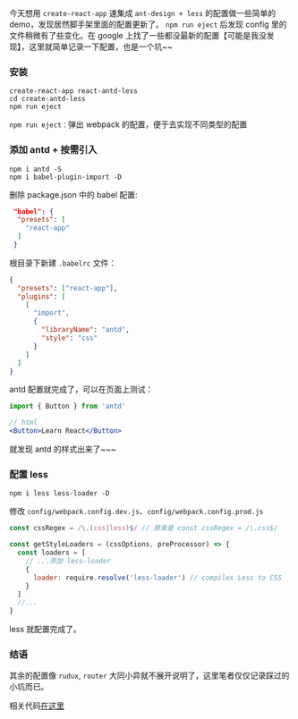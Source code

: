 今天想用 `create-react-app` 速集成 `ant-design + less` 的配置做一些简单的 demo，发现居然脚手架里面的配置更新了。 `npm run eject` 后发现 config 里的文件稍微有了些变化。在 google 上找了一些都没最新的配置【可能是我没发现】，这里就简单记录一下配置，也是一个坑~~

### 安装

```
create-react-app react-antd-less
cd create-antd-less
npm run eject
```

`npm run eject` : 弹出 webpack 的配置，便于去实现不同类型的配置

### 添加 antd + 按需引入

```
npm i antd -S
npm i babel-plugin-import -D
```

删除 package.json 中的 babel 配置:

```json
 "babel": {
  "presets": [
    "react-app"
  ]
 }
```

根目录下新建 `.babelrc` 文件：

```json
{
  "presets": ["react-app"],
  "plugins": [
    [
      "import",
      {
        "libraryName": "antd",
        "style": "css"
      }
    ]
  ]
}
```

antd 配置就完成了，可以在页面上测试：

```jsx
import { Button } from 'antd'

// html
<Button>Learn React</Button>
```

就发现 antd 的样式出来了~~~

### 配置 less

```
npm i less less-loader -D
```

修改 `config/webpack.config.dev.js`、`config/webpack.config.prod.js`

```js
const cssRegex = /\.(css|less)$/ // 原来是 const cssRegex = /\.css$/

const getStyleLoaders = (cssOptions, preProcessor) => {
  const loaders = [
    // ...添加 less-loader
    {
      loader: require.resolve('less-loader') // compiles Less to CSS
    }
  ]
  //...
}
```

less 就配置完成了。

### 结语

其余的配置像 `rudux`, `router` 大同小异就不展开说明了，这里笔者仅仅记录踩过的小坑而已。

相关代码[在这里](https://github.com/gershonv/my-code-store/tree/master/react/react-antd-less)